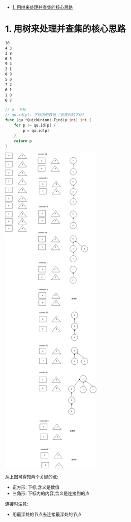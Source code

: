 <!-- TOC -->

- [1. 用树来处理并查集的核心思路](#1-用树来处理并查集的核心思路)

<!-- /TOC -->

<a id="markdown-1-用树来处理并查集的核心思路" name="1-用树来处理并查集的核心思路"></a>
# 1. 用树来处理并查集的核心思路


```bash
10
4 3
3 8
6 5
9 4
2 1
8 9
5 0
7 2
6 1
1 0
6 7
```

```go
// p: 下标
// qu.id[p]: 下标内的数值 (连接到的下标)
func (qu *QuickUnion) Find(p int) int {
	for p != qu.id[p] {
		p = qu.id[p]
	}
	return p
}
```

![](./pic/unionfind.png)


从上图可得知两个关键的点:

* 正方形: 下标,含义是数值
* 三角形: 下标内的内容,含义是连接到的点

连接时注意:

* 用最深处的节点去连接最深处的节点

